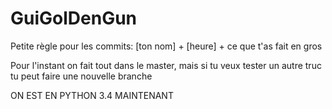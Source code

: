 # GuiGolDenGun

Petite règle pour les commits:
[ton nom] + [heure] + ce que t'as fait en gros

Pour l'instant on fait tout dans le master, mais si tu veux tester un autre truc tu peut faire une nouvelle branche


ON EST EN PYTHON 3.4 MAINTENANT
